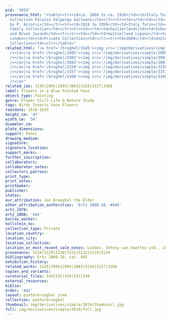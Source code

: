 ```yaml
---
pid: '3819'
provenance_html: "<table><tr><td>ca. 1860 to ca. 1918</td><td>Italy Turin</td><td>Gattino
  Collection Palazzo Valperga Galleani</td></tr><tr><td></td><td></td><td>Acquired
  by P. Accorsi</td></tr><tr><td>1918 to 1950</td><td>Italy Turin</td><td>Guglielmetti
  Family Collection</td></tr><tr><td></td><td>Switzerland</td><td>Inherited by Ida
  and Bruno Jacond</td></tr><tr><td></td><td>Switzerland Lugano</td><td>Private Collection</td></tr><tr><td>2007</td><td>England
  London</td><td>Private Collection</td></tr><tr><td>2009</td><td>United States</td><td>Private
  Collection</td></tr></table>"
related_html: "<a href='/brughel/3145'><img src='/img/derivatives/simple/3145/thumbnail.jpg'
  /></a>|<a href='/brughel/2995'><img src='/img/derivatives/simple/2995/thumbnail.jpg'
  /></a>|<a href='/brughel/2993'><img src='/img/derivatives/simple/2993/thumbnail.jpg'
  /></a>|<a href='/brughel/3803'><img src='/img/derivatives/simple/3803/thumbnail.jpg'
  /></a>|<a href='/brughel/3158'><img src='/img/derivatives/simple/3158/thumbnail.jpg'
  /></a>|<a href='/brughel/3157'><img src='/img/derivatives/simple/3157/thumbnail.jpg'
  /></a>|<a href='/brughel/3160'><img src='/img/derivatives/simple/3160/thumbnail.jpg'
  /></a>"
related_ids: 3145|2995|2993|3803|3158|3157|3160
label: Flowers in a Blue Painted Vase
object_type: Painting
genre: Flower Still-Life & Nature Study
tags: Birds Insects Vase Flowers
realdate: 1610-1615
height_cm: '47'
width_cm: '34'
diameter_cm: 
plate_dimensions: 
support: Panel
drawing_medium: 
signature: 
signature_location: 
support_marks: 
further_inscription: 
collaborators: 
collaborator_notes: 
collectors_patrons: 
print_type: 
print_notes: 
printmaker: 
publisher: 
states: 
our_attribution: Jan Brueghel the Elder
other_attribution_authorities: 'Ertz 2008-10, #445'
ertz_1979: 
ertz_2008: '445'
bailey_walker: 
hollstein_no: 
collection_type: Private
location_country: 
location_city: 
location_collection: 
location_or_most_recent_sale_notes: London, Johnny van Haeften Ltd., 2009
provenance: 5128|5129|5130|5131|5132|5133|5134
bibliography: Ertz 2008-10, cat. 445
exhibition_history: 
related_works: 3145|2995|2993|3803|3158|3157|3160
copies_and_variants: 
curatorial_files: 534|535|536|537|538
external_resources: 
biblio: 
order: '842'
layout: pieterbrueghel_item
collection: pieterbrueghel
thumbnail: img/derivatives/simple/3819/thumbnail.jpg
full: img/derivatives/simple/3819/full.jpg
---
```

